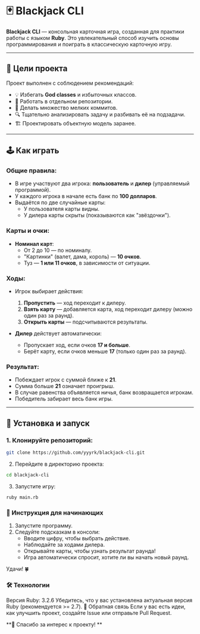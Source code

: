 # 🃏 Blackjack CLI

**Blackjack CLI** — консольная карточная игра, созданная для практики работы с языком **Ruby**. Это увлекательный способ изучить основы программирования и поиграть в классическую карточную игру.

---

## 🎯 Цели проекта

Проект выполнен с соблюдением рекомендаций:  
- 💡 Избегать **God classes** и избыточных классов.  
- 📁 Работать в отдельном репозитории.  
- 📝 Делать множество мелких коммитов.  
- 🔍 Тщательно анализировать задачу и разбивать её на подзадачи.  
- 🏗️ Проектировать объектную модель заранее.  

---

## 🕹️ Как играть

### Общие правила:
- В игре участвуют два игрока: **пользователь** и **дилер** (управляемый программой).  
- У каждого игрока в начале есть банк по **100 долларов**.  
- Выдаётся по две случайные карты:  
  - У пользователя карты видны.  
  - У дилера карты скрыты (показываются как "звёздочки").  

### Карты и очки:
- **Номинал карт**:
  - От 2 до 10 — по номиналу.
  - "Картинки" (валет, дама, король) — **10 очков**.
  - Туз — **1 или 11 очков**, в зависимости от ситуации.  

### Ходы:
- Игрок выбирает действия:
  1. **Пропустить** — ход переходит к дилеру.
  2. **Взять карту** — добавляется карта, ход переходит дилеру (можно один раз за раунд).  
  3. **Открыть карты** — подсчитываются результаты.

- **Дилер** действует автоматически:
  - Пропускает ход, если очков **17 и больше**.  
  - Берёт карту, если очков меньше **17** (только один раз за раунд).  

### Результат:
- Побеждает игрок с суммой ближе к **21**.
- Сумма больше **21** означает проигрыш.  
- В случае равенства объявляется ничья, банк возвращается игрокам.  
- Победитель забирает весь банк игры.

---

## 🚀 Установка и запуск

### 1. Клонируйте репозиторий:

```bash
git clone https://github.com/yyyrk/blackjack-cli.git
```

2. Перейдите в директорию проекта:

```bash
cd blackjack-cli
```

3. Запустите игру:

```bash
ruby main.rb
```

### 👶 Инструкция для начинающих
1. Запустите программу.
2. Следуйте подсказкам в консоли:
   - Вводите цифру, чтобы выбрать действие.
   - Наблюдайте за ходами дилера.
   - Открывайте карты, чтобы узнать результат раунда!
   - Игра автоматически спросит, хотите ли вы начать новый раунд.

Удачи! 🍀

### 🛠️ Технологии
Версия Ruby: 3.2.6 
Убедитесь, что у вас установлена актуальная версия Ruby (рекомендуется >= 2.7).
💬 Обратная связь
Если у вас есть идеи, как улучшить проект, создайте Issue или отправьте Pull Request.

**🎉 Спасибо за интерес к проекту!
**
